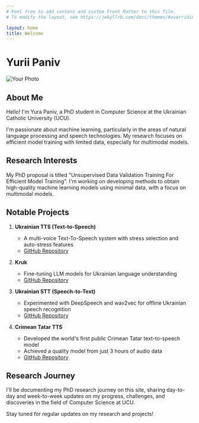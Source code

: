```yaml
---
# Feel free to add content and custom Front Matter to this file.
# To modify the layout, see https://jekyllrb.com/docs/themes/#overriding-theme-defaults

layout: home
title: Welcome
---
```


# Yurii Paniv


![Your Photo](/assets/images/your-photo.jpg)

## About Me

Hello! I'm Yura Paniv, a PhD student in Computer Science at the Ukrainian Catholic University (UCU).

I'm passionate about machine learning, particularly in the areas of natural language processing and speech technologies. My research focuses on efficient model training with limited data, especially for multimodal models.

## Research Interests

My PhD proposal is titled "Unsupervised Data Validation Training For Efficient Model Training". I'm working on developing methods to obtain high-quality machine learning models using minimal data, with a focus on multimodal models.

## Notable Projects

1. **Ukrainian TTS (Text-to-Speech)**
   - A multi-voice Text-To-Speech system with stress selection and auto-stress features
   - [GitHub Repository](https://github.com/robinhad/ukrainian-tts)

2. **Kruk**
   - Fine-tuning LLM models for Ukrainian language understanding
   - [GitHub Repository](https://github.com/robinhad/kruk)

3. **Ukrainian STT (Speech-to-Text)**
   - Experimented with DeepSpeech and wav2vec for offline Ukrainian speech recognition
   - [GitHub Repository](https://github.com/robinhad/voice-recognition-ua)

4. **Crimean Tatar TTS**
   - Developed the world's first public Crimean Tatar text-to-speech model
   - Achieved a quality model from just 3 hours of audio data
   - [GitHub Repository](https://github.com/robinhad/qirimtatar-tts)

## Research Journey

I'll be documenting my PhD research journey on this site, sharing day-to-day and week-to-week updates on my progress, challenges, and discoveries in the field of Computer Science at UCU.

Stay tuned for regular updates on my research and projects!